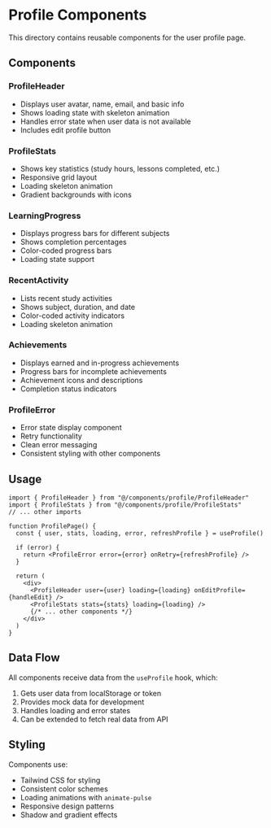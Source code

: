 # Profile Components

This directory contains reusable components for the user profile page.

## Components

### ProfileHeader
- Displays user avatar, name, email, and basic info
- Shows loading state with skeleton animation
- Handles error state when user data is not available
- Includes edit profile button

### ProfileStats
- Shows key statistics (study hours, lessons completed, etc.)
- Responsive grid layout
- Loading skeleton animation
- Gradient backgrounds with icons

### LearningProgress
- Displays progress bars for different subjects
- Shows completion percentages
- Color-coded progress bars
- Loading state support

### RecentActivity
- Lists recent study activities
- Shows subject, duration, and date
- Color-coded activity indicators
- Loading skeleton animation

### Achievements
- Displays earned and in-progress achievements
- Progress bars for incomplete achievements
- Achievement icons and descriptions
- Completion status indicators

### ProfileError
- Error state display component
- Retry functionality
- Clean error messaging
- Consistent styling with other components

## Usage

```tsx
import { ProfileHeader } from "@/components/profile/ProfileHeader"
import { ProfileStats } from "@/components/profile/ProfileStats"
// ... other imports

function ProfilePage() {
  const { user, stats, loading, error, refreshProfile } = useProfile()
  
  if (error) {
    return <ProfileError error={error} onRetry={refreshProfile} />
  }
  
  return (
    <div>
      <ProfileHeader user={user} loading={loading} onEditProfile={handleEdit} />
      <ProfileStats stats={stats} loading={loading} />
      {/* ... other components */}
    </div>
  )
}
```

## Data Flow

All components receive data from the `useProfile` hook, which:
1. Gets user data from localStorage or token
2. Provides mock data for development
3. Handles loading and error states
4. Can be extended to fetch real data from API

## Styling

Components use:
- Tailwind CSS for styling
- Consistent color schemes
- Loading animations with `animate-pulse`
- Responsive design patterns
- Shadow and gradient effects
